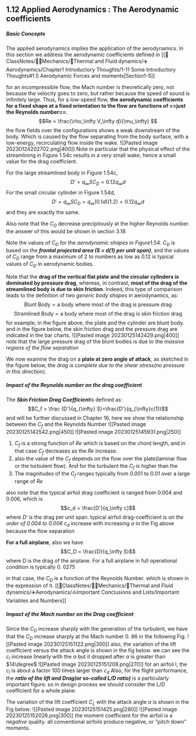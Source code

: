 ## 1.12 Applied Aerodynamics : The Aerodynamic coefficients
##### Basic Concepts 
The applied aerodynamics implies the application of the aerodynamics.
In this section we address the aerodynamic coefficients defined in [[📘ClassNotes/👨‍🔧Mechanics/🌊Thermal and Fluid dynamics/✈️Aerodynamics/Chapter1 Introductory Thoughts/1-11 Some Introductory Thoughts#1.5 Aerodynamic Forces and moments|Section1-5]]

for an incompressible flow, the Mach number is theoretically zero, not because the velocity goes to zero, but rather because the speed of sound is infinitely large. Thus, for a low-speed flow, **the aerodynamic coefficients for a fixed shape at a fixed orientation to the flow are functions of ==just the Reynolds number==**.
$$Re = \frac{\rho_\infty V_\infty d}{\mu_\infty} $$
the flow fields over the configurations shows a weak downstream of the body. Which is caused by the flow separating from the body surface, with a low-energy, recirculating flow inside the wake.
![[Pasted image 20230124202702.png|400]]
Note in particular that the physical effect of the streamlining in Figure 1.54c results in a very small wake, hence a small value for the drag coefficient.

For the large streamlined body in Figure 1.54c,
$$D' = q_∞SC_D = 0.12q_∞d$$
For the small circular cylinder in Figure 1.54d,
$$D' = q_∞SC_D = q_∞(0.1d)(1.2) = 0.12q_∞d$$
and they are exactly the same.

Also note that the $C_D$ decrease precipitously at the higher Reynolds number. the answer of this would be shown in section 3.18

Note the values of $C_D$ for the *aerodynamic shapes* in $Figure 1.54$. $C_D$ is based on the ***frontal projected area (S = d(1) per unit span)***, and the values of $C_D$ range from a maximum of 2 to numbers as low as 0.12 is typical values of $C_D$ in aerodynamic bodies.

Note that the **drag of the vertical flat plate and the circular cylinders is dominated by pressure drag**, whereas, in contrast, **most of the drag of the streamlined body is due to skin friction**. Indeed, this type of comparison leads to the definition of two *generic body shapes* in aerodynamics, as: 
$$\text{Blunt Body} = \text{a body where most of the drag is pressure drag}$$
$$\text{Stramlined Body} = \text{a body where most of the drag is skin friction drag}$$
for example, in the figure above, the plate and the cylinder are blunt body.
and in the figure below, the skin friction drag and the pressure drag are indicated in the bar charts. 
![[Pasted image 20230125142429.png|400]]
note that the large pressure drag of the blunt bodies is due to the *massive regions of the flow separation* 

We now examine the drag on a **plate at zero angle of attack**, as sketched in the figure below, the *drag is complete due to the shear stress(no pressure in this direction)*. 

##### Impact of the Reynolds number on the drag coefficient
The ***Skin Friction Drag Coefficient***is defined as:
$$C_f = \frac {D'}{q_{\infty} S}=\frac{D'}{q_{\infty}c(1)}$$
and will be further discussed in Chapter 16, here we show the relationship between the $C_f$ and the Reynolds Number
![[Pasted image 20230125142542.png|450]]
![[Pasted image 20230125145931.png|250]]
1. $C_f$ is a  strong function of $Re$ which is based on the chord length, and in that case $C_f$ decreases as the $Re$ increase. 
2. also the value of the $C_f$ depends on the flow over the plate(laminar flow or the turbulent flow). And for the turbulent the $C_f$ is higher than the 
3. The magnitudes of the $C_f$ ranges typically from 0.001 to 0.01 over a large range of $Re$ 

also note that the typical airfoil drag coefficient is ranged from 0.004 and 0.006, which is 
$$c_d = \frac{D'}{q_\infty c}$$
where $D'$ is the drag per unit span.
typical airfoil drag-coefficient is *on the order of 0.004 to 0.006*
$c_d$ increase with increasing $\alpha$ in the Fig above because the flow separation 

**For a full airplane**,  also we have 
$$C_D = \frac{D}{q_\infty S}$$
where $D$ is the drag of the airplane.  For a full airplane in full operational condition is typically 0. 0275

in that case,  the $C_D$ is a function of the Reynolds Number. which is shown in the expression of it. 
[[📘ClassNotes/👨‍🔧Mechanics/🌊Thermal and Fluid dynamics/✈️Aerodynamics/♎Important Conclusions and Lists/Important Variables and Numbers]]

##### Impact of the Mach number on the Drag coefficient

Since the $C_D$ increase sharply with the generation of the turbulent,  we have that the $C_D$ increase sharply at the Mach number 0. 86 in the following Fig. 
![[Pasted image 20230125151122.png|300]]
also,  the variation of the lift coefficient versus the attack angle is shown in the fig below. we can see the $c_l$ increase linearly with the $\alpha$ but it dropped after $\alpha$ is greater than $14\degree$
![[Pasted image 20230125151209.png|270]]
for an airfoil l,  the $c_l$ is about a factor 100 times larger than $c_d$
Also,  for the flight performance, the ***ratio of the lift and Drag(or so-called $L/D$ ratio)*** is a particularly important figure. so in design process we should consider the $L/D$ coefficient for a whole plane.

The variation of the lift coefficient $C_L$ with the attack angle $\alpha$ is shown in the Fig below:
![[Pasted image 20230125151425.png|280]]
![[Pasted image 20230125152026.png|300]]
the moment coefficient for the airfoil is a *negative* quality. 
all conventional airfoils produce negative, or "pitch down" moments.
